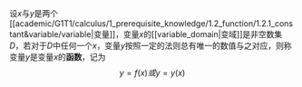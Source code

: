 设$x$与$y$是两个[[academic/G1T1/calculus/1_prerequisite_knowledge/1.2_function/1.2.1_constant&variable/variable|变量]]，变量$x$的[[variable_domain|变域]]是非空数集$D$，若对于$D$中任何一个$x$，变量$y$按照一定的法则总有唯一的数值与之对应，则称变量$y$是变量$x$的**函数**，记为
$$y=f(x)或y=y(x)$$
